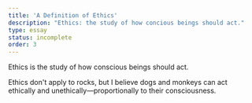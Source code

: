 ```yaml
---
title: 'A Definition of Ethics'
description: "Ethics: the study of how concious beings should act."
type: essay
status: incomplete
order: 3
---
```


Ethics is the study of how conscious beings should act.

Ethics don't apply to rocks, but I believe dogs and monkeys can act ethically and unethically—proportionally to their consciousness.
